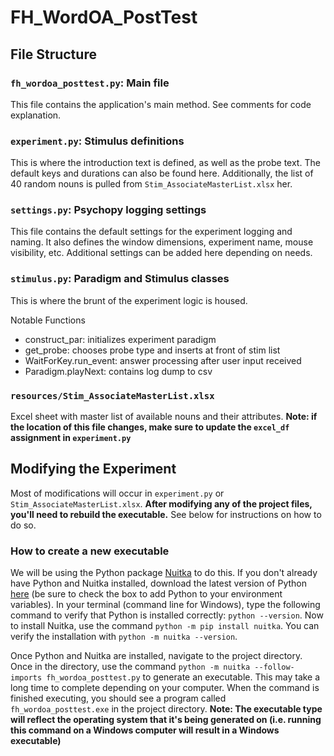 # FH_WordOA_PostTest

## File Structure

### `fh_wordoa_posttest.py`: Main file

This file contains the application's main method. See comments for code explanation.

### `experiment.py`: Stimulus definitions

This is where the introduction text is defined, as well as the probe text. The default keys and durations can also be found here.
Additionally, the list of 40 random nouns is pulled from `Stim_AssociateMasterList.xlsx` her.

### `settings.py`: Psychopy logging settings

This file contains the default settings for the experiment logging and naming. It also defines the window dimensions, experiment name, mouse visibility, etc.
Additional settings can be added here depending on needs.

### `stimulus.py`: Paradigm and Stimulus classes

This is where the brunt of the experiment logic is housed.

Notable Functions

- construct_par: initializes experiment paradigm
- get_probe: chooses probe type and inserts at front of stim list
- WaitForKey.run_event: answer processing after user input received
- Paradigm.playNext: contains log dump to csv

### `resources/Stim_AssociateMasterList.xlsx`

Excel sheet with master list of available nouns and their attributes. **Note: if the location of this file changes, make sure to update the `excel_df` assignment in `experiment.py`**

## Modifying the Experiment

Most of modifications will occur in `experiment.py` or `Stim_AssociateMasterList.xlsx`. **After modifying any of the project files, you'll need to rebuild the executable.** See below for instructions on how to do so. 

### How to create a new executable

We will be using the Python package [Nuitka](https://nuitka.net/doc/user-manual.html) to do this. If you don't already have Python and Nuitka installed, download the latest version of Python [here](https://www.python.org/downloads/) (be sure to check the box to add Python to your environment variables). In your terminal (command line for Windows), type the following command to verify that Python is installed correctly: `python --version`. Now to install Nuitka, use the command `python -m pip install nuitka`. You can verify the installation with `python -m nuitka --version`. 

Once Python and Nuitka are installed, navigate to the project directory. Once in the directory, use the command `python -m nuitka --follow-imports fh_wordoa_posttest.py` to generate an executable. This may take a long time to complete depending on your computer. When the command is finished executing, you should see a program called `fh_wordoa_posttest.exe` in the project directory. **Note: The executable type will reflect the operating system that it's being generated on (i.e. running this command on a Windows computer will result in a Windows executable)**
